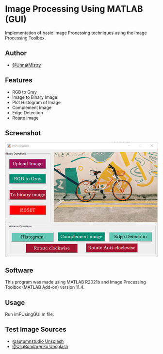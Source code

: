
# Image Processing Using MATLAB (GUI)

Implementation of basic Image Processing techniques using the Image Processing Toolbox.



## Author

- [@UnnatMistry](https://www.github.com/UnnatMistry)


## Features

- RGB to Gray
- Image to Binary Image
- Plot Histogram of Image
- Complement Image
- Edge Detection
- Rotate image


## Screenshot

![App Screenshot](https://github.com/UnnatMistry/basic-image-processing-using-Matlab-GUI/blob/f73547d6f436a588d7c24ad2bad9040f293cec06/screenshot.png)


## Software 

This program was made using MATLAB R2021b and Image Processing Toolbox (MATLAB Add-on) version 11.4.

## Usage

Run imPUsingGUI.m file.


## Test Image Sources

 - [@autumnstudio Unsplash](https://unsplash.com/@autumnstudio)
 - [@OliaBondarenko Unsplash](https://unsplash.com/@thdrmdrctr)

